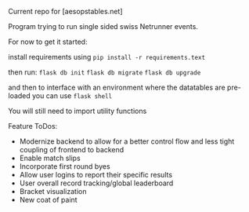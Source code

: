 Current repo for [aesopstables.net]

Program trying to run single sided swiss Netrunner events.

For now to get it started:

install requirements using `pip install -r requirements.text`

then run:
`flask db init`
`flask db migrate`
`flask db upgrade`

and then to interface with an environment where the datatables are pre-loaded you can use
`flask shell`

You will still need to import utility functions

Feature ToDos:
- Modernize backend to allow for a better control flow and less tight coupling of frontend to backend
- Enable match slips
- Incorporate first round byes
- Allow user logins to report their specific results
- User overall record tracking/global leaderboard
- Bracket visualization
- New coat of paint
